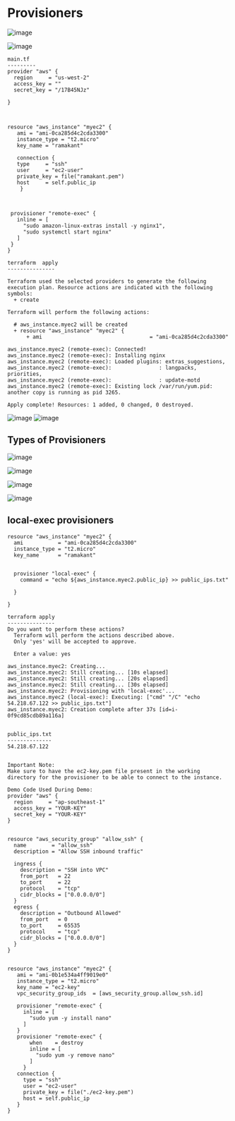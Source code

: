 Provisioners
=============

![image](https://user-images.githubusercontent.com/53966749/208067061-b260fff9-dbfb-422d-8af8-b699decbf371.png)

![image](https://user-images.githubusercontent.com/53966749/208067303-c8473c78-455d-48b7-be2e-e5deac4348be.png)

```
main.tf
---------
provider "aws" {
  region     = "us-west-2"
  access_key = ""
  secret_key = "/17B45NJz"
 
}



resource "aws_instance" "myec2" {
   ami = "ami-0ca285d4c2cda3300"
   instance_type = "t2.micro"
   key_name = "ramakant"

   connection {
   type     = "ssh"
   user     = "ec2-user"
   private_key = file("ramakant.pem")
   host     = self.public_ip
    }



 provisioner "remote-exec" {
   inline = [
     "sudo amazon-linux-extras install -y nginx1",
     "sudo systemctl start nginx"
   ]
 }
}

terraform  apply
---------------

Terraform used the selected providers to generate the following execution plan. Resource actions are indicated with the following symbols:
  + create

Terraform will perform the following actions:

  # aws_instance.myec2 will be created
  + resource "aws_instance" "myec2" {
      + ami                                  = "ami-0ca285d4c2cda3300"
   
aws_instance.myec2 (remote-exec): Connected!
aws_instance.myec2 (remote-exec): Installing nginx
aws_instance.myec2 (remote-exec): Loaded plugins: extras_suggestions,
aws_instance.myec2 (remote-exec):               : langpacks, priorities,
aws_instance.myec2 (remote-exec):               : update-motd
aws_instance.myec2 (remote-exec): Existing lock /var/run/yum.pid: another copy is running as pid 3265.

Apply complete! Resources: 1 added, 0 changed, 0 destroyed.
```

![image](https://user-images.githubusercontent.com/53966749/208091842-907f2b4e-601b-42ef-bd75-608d86f8a682.png)
![image](https://user-images.githubusercontent.com/53966749/208091901-9a85c37c-8aba-411e-8a49-62a6c984ba0f.png)


Types of Provisioners
---------------------

![image](https://user-images.githubusercontent.com/53966749/208093056-9d8bc1e8-75d7-4365-9896-ed822a135fe6.png)

![image](https://user-images.githubusercontent.com/53966749/208092455-30dac7c2-c5da-471d-a328-89cb67408d01.png)

![image](https://user-images.githubusercontent.com/53966749/208092513-30bb8e94-544d-4911-911f-cc0819678148.png)

![image](https://user-images.githubusercontent.com/53966749/208092943-a228c18e-0c89-4b46-bf45-603e7ad50e3a.png)


local-exec provisioners
-----------------------

```
resource "aws_instance" "myec2" {
  ami           = "ami-0ca285d4c2cda3300"
  instance_type = "t2.micro"
  key_name      = "ramakant"
  

  provisioner "local-exec" {
    command = "echo ${aws_instance.myec2.public_ip} >> public_ips.txt"

  }

}

terraform apply
---------------
Do you want to perform these actions?
  Terraform will perform the actions described above.
  Only 'yes' will be accepted to approve.

  Enter a value: yes

aws_instance.myec2: Creating...
aws_instance.myec2: Still creating... [10s elapsed]
aws_instance.myec2: Still creating... [20s elapsed]
aws_instance.myec2: Still creating... [30s elapsed]
aws_instance.myec2: Provisioning with 'local-exec'...
aws_instance.myec2 (local-exec): Executing: ["cmd" "/C" "echo 54.218.67.122 >> public_ips.txt"]
aws_instance.myec2: Creation complete after 37s [id=i-0f9cd85cdb89a116a]


public_ips.txt
--------------
54.218.67.122 


```


```
Important Note:
Make sure to have the ec2-key.pem file present in the working directory for the provisioner to be able to connect to the instance.

Demo Code Used During Demo:
provider "aws" {
  region     = "ap-southeast-1"
  access_key = "YOUR-KEY"
  secret_key = "YOUR-KEY"
}


resource "aws_security_group" "allow_ssh" {
  name        = "allow_ssh"
  description = "Allow SSH inbound traffic"

  ingress {
    description = "SSH into VPC"
    from_port   = 22
    to_port     = 22
    protocol    = "tcp"
    cidr_blocks = ["0.0.0.0/0"]
  }
  egress {
    description = "Outbound Allowed"
    from_port   = 0
    to_port     = 65535
    protocol    = "tcp"
    cidr_blocks = ["0.0.0.0/0"]
  }
}


resource "aws_instance" "myec2" {
   ami = "ami-0b1e534a4ff9019e0"
   instance_type = "t2.micro"
   key_name = "ec2-key"
   vpc_security_group_ids  = [aws_security_group.allow_ssh.id]

   provisioner "remote-exec" {
     inline = [
       "sudo yum -y install nano"
     ]
   }
   provisioner "remote-exec" {
       when    = destroy
       inline = [
         "sudo yum -y remove nano"
       ]
     }
   connection {
     type = "ssh"
     user = "ec2-user"
     private_key = file("./ec2-key.pem")
     host = self.public_ip
   }
}

```

